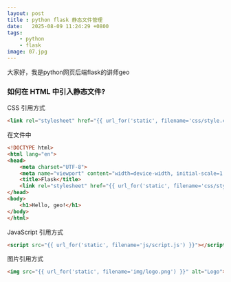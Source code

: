 ```yaml
---
layout: post
title : python flask 静态文件管理
date:   2025-08-09 11:24:29 +0800
tags: 
    - python 
    - flask
image: 07.jpg
---
```


大家好，我是python网页后端flask的讲师geo

### 如何在 HTML 中引入静态文件?

CSS 引用方式

```html
<link rel="stylesheet" href="{{ url_for('static', filename='css/style.css') }}">
```

在文件中

```html
<!DOCTYPE html>
<html lang="en">
<head>
    <meta charset="UTF-8">
    <meta name="viewport" content="width=device-width, initial-scale=1.0">
    <title>Flask</title>
    <link rel="stylesheet" href="{{ url_for('static', filename='css/style.css') }}">
</head>
<body>
    <h1>Hello, geo!</h1>
</body>
</html>
```

JavaScript 引用方式

```html
<script src="{{ url_for('static', filename='js/script.js') }}"></script>
```


图片引用方式

```html
<img src="{{ url_for('static', filename='img/logo.png') }}" alt="Logo">
```